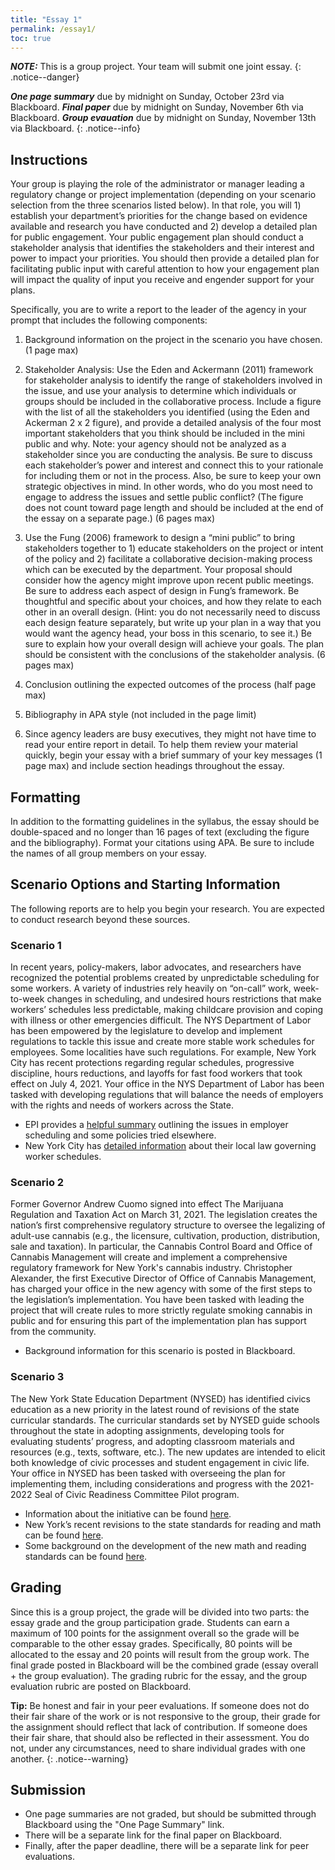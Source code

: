 ```yaml
---
title: "Essay 1"
permalink: /essay1/
toc: true
---
```


**_NOTE:_** This is a group project.  Your team will submit one joint essay.
{: .notice--danger}

**_One page summary_** due by midnight on Sunday, October 23rd via Blackboard.
**_Final paper_** due by midnight on Sunday, November 6th via Blackboard.
**_Group evauation_** due by midnight on Sunday, November 13th via Blackboard.
{: .notice--info}

## Instructions
Your group is playing the role of the administrator or manager leading a regulatory change or project implementation (depending on your scenario selection from the three scenarios listed below). In that role, you will 1) establish your department’s priorities for the change based on evidence available and research you have conducted and 2) develop a detailed plan for public engagement. Your public engagement plan should conduct a stakeholder analysis that identifies the stakeholders and their interest and power to impact your priorities. You should then provide a detailed plan for facilitating public input with careful attention to how your engagement plan will impact the quality of input you receive and engender support for your plans. 

Specifically, you are to write a report to the leader of the agency in your prompt that includes the following components:

1. Background information on the project in the scenario you have chosen.  (1 page max)

2.	Stakeholder Analysis: Use the Eden and Ackermann (2011) framework for stakeholder analysis to identify the range of stakeholders involved in the issue, and use your analysis to determine which individuals or groups should be included in the collaborative process. Include a figure with the list of all the stakeholders you identified (using the Eden and Ackerman 2 x 2 figure), and provide a detailed analysis of the four most important stakeholders that you think should be included in the mini public and why. Note: your agency should not be analyzed as a stakeholder since you are conducting the analysis.  Be sure to discuss each stakeholder’s power and interest and connect this to your rationale for including them or not in the process. Also, be sure to keep your own strategic objectives in mind. In other words, who do you most need to engage to address the issues and settle public conflict? (The figure does not count toward page length and should be included at the end of the essay on a separate page.) (6 pages max)

3.	Use the Fung (2006) framework to design a “mini public” to bring stakeholders together to 1) educate stakeholders on the project or intent of the policy and 2) facilitate a collaborative decision-making process which can be executed by the department.  Your proposal should consider how the agency might improve upon recent public meetings.  Be sure to address each aspect of design in Fung’s framework. Be thoughtful and specific about your choices, and how they relate to each other in an overall design. (Hint: you do not necessarily need to discuss each design feature separately, but write up your plan in a way that you would want the agency head, your boss in this scenario, to see it.) Be sure to explain how your overall design will achieve your goals. The plan should be consistent with the conclusions of the stakeholder analysis. (6 pages max)

4.	Conclusion outlining the expected outcomes of the process (half page max)

5.	Bibliography in APA style (not included in the page limit)

6.	Since agency leaders are busy executives, they might not have time to read your entire report in detail.  To help them review your material quickly, begin your essay with a brief summary of your key messages (1 page max) and include section headings throughout the essay.

## Formatting
In addition to the formatting guidelines in the syllabus, the essay should be double-spaced and no longer than 16 pages of text (excluding the figure and the bibliography).  Format your citations using APA.  Be sure to include the names of all group members on your essay.

## Scenario Options and Starting Information
The following reports are to help you begin your research.  You are expected to conduct research beyond these sources.

### Scenario 1
In recent years, policy-makers, labor advocates, and researchers have recognized the potential problems created by unpredictable scheduling for some workers. A variety of industries rely heavily on “on-call” work, week-to-week changes in scheduling, and undesired hours restrictions that make workers’ schedules less predictable, making childcare provision and coping with illness or other emergencies difficult. The NYS Department of Labor has been empowered by the legislature to develop and implement regulations to tackle this issue and create more stable work schedules for employees. Some localities have such regulations. For example, New York City has recent protections regarding regular schedules, progressive discipline, hours reductions, and layoffs for fast food workers that took effect on July 4, 2021. Your office in the NYS Department of Labor has been tasked with developing regulations that will balance the needs of employers with the rights and needs of workers across the State. 

- EPI provides a [helpful summary](https://www.epi.org/publication/fair-workweek-laws-help-more-than-1-8-million-workers/) outlining the issues in employer scheduling and some policies tried elsewhere.
- New York City has [detailed information](https://www1.nyc.gov/site/dca/workers/workersrights/fastfood-retail-workers.page) about their local law governing worker schedules.

### Scenario 2
Former Governor Andrew Cuomo signed into effect The Marijuana Regulation and Taxation Act on March 31, 2021. The legislation creates the nation’s first comprehensive regulatory structure to oversee the legalizing of adult-use cannabis (e.g., the licensure, cultivation, production, distribution, sale and taxation). In particular, the Cannabis Control Board and Office of Cannabis Management will create and implement a comprehensive regulatory framework for New York's cannabis industry. Christopher Alexander, the first Executive Director of Office of Cannabis Management, has charged your office in the new agency with some of the first steps to the legislation’s implementation. You have been tasked with leading the project that will create rules to more strictly regulate smoking cannabis in public and for ensuring this part of the implementation plan has support from the community.

- Background information for this scenario is posted in Blackboard.

### Scenario 3
The New York State Education Department (NYSED) has identified civics education as a new priority in the latest round of revisions of the state curricular standards. The curricular standards set by NYSED guide schools throughout the state in adopting assignments, developing tools for evaluating students’ progress, and adopting classroom materials and resources (e.g., texts, software, etc.). The new updates are intended to elicit both knowledge of civic processes and student engagement in civic life. Your office in NYSED has been tasked with overseeing the plan for implementing them, including considerations and progress with the 2021-2022 Seal of Civic Readiness Committee Pilot program. 

- Information about the initiative can be found [here](http://www.nysed.gov/curriculum-instruction/civic-readiness-initiative).
- New York’s recent revisions to the state standards for reading and math can be found [here](http://www.nysed.gov/next-generation-learning-standards).
- Some background on the development of the new math and reading standards can be found [here](https://www.edweek.org/teaching-learning/new-york-has-rewritten-the-common-core-heres-what-you-need-to-know/2017/09).

## Grading
Since this is a group project, the grade will be divided into two parts: the essay grade and the group participation grade.  Students can earn a maximum of 100 points for the assignment overall so the grade will be comparable to the other essay grades.  Specifically, 80 points will be allocated to the essay and 20 points will result from the group work.  The final grade posted in Blackboard will be the combined grade (essay overall + the group evaluation). The grading rubric for the essay, and the group evaluation rubric are posted on Blackboard.

**Tip:** Be honest and fair in your peer evaluations. If someone does not do their fair share of the work or is not responsive to the group, their grade for the assignment should reflect that lack of contribution. If someone does their fair share, that should also be reflected in their assessment. You do not, under any circumstances, need to share individual grades with one another.
{: .notice--warning}

## Submission
- One page summaries are not graded, but should be submitted through Blackboard using the "One Page Summary" link.
- There will be a separate link for the final paper on Blackboard.
- Finally, after the paper deadline, there will be a separate link for peer evaluations.
